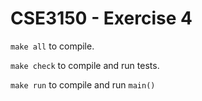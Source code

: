 # CSE3150 - Exercise 4

`make all` to compile.

`make check` to compile and run tests.

`make run` to compile and run `main()`

